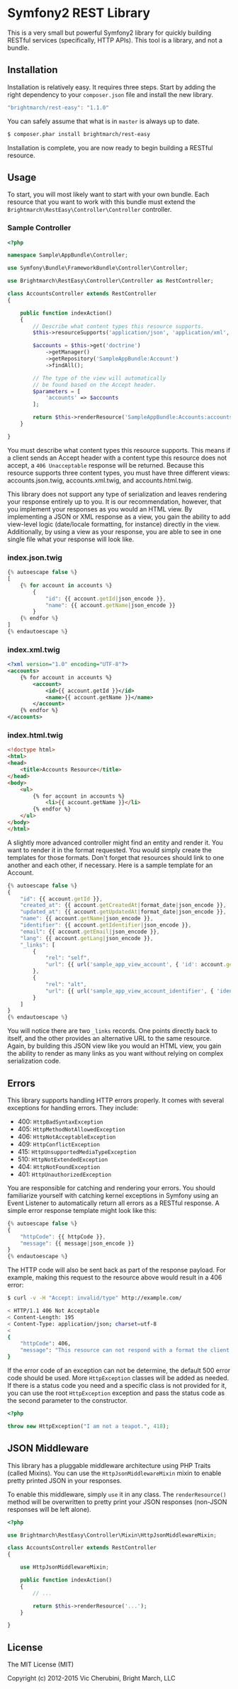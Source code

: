 # Symfony2 REST Library
This is a very small but powerful Symfony2 library for quickly building RESTful services (specifically, HTTP APIs). This tool is a library, and not a bundle.

## Installation
Installation is relatively easy. It requires three steps. Start by adding the right dependency to your `composer.json` file and install the new library.

```javascript
"brightmarch/rest-easy": "1.1.0"
```

You can safely assume that what is in `master` is always up to date.

```bash
$ composer.phar install brightmarch/rest-easy
```

Installation is complete, you are now ready to begin building a RESTful resource.

## Usage
To start, you will most likely want to start with your own bundle. Each resource that you want to work with this bundle must extend the `Brightmarch\RestEasy\Controller\Controller` controller.

### Sample Controller
```php
<?php

namespace Sample\AppBundle\Controller;

use Symfony\Bundle\FrameworkBundle\Controller\Controller;

use Brightmarch\RestEasy\Controller\Controller as RestController;

class AccountsController extends RestController
{

    public function indexAction()
    {
        // Describe what content types this resource supports.
        $this->resourceSupports('application/json', 'application/xml', 'text/html');

        $accounts = $this->get('doctrine')
            ->getManager()
            ->getRepository('SampleAppBundle:Account')
            ->findAll();

        // The type of the view will automatically
        // be found based on the Accept header.
        $parameters = [
            'accounts' => $accounts
        ];

        return $this->renderResource('SampleAppBundle:Accounts:accounts', $parameters);
    }

}
```

You must describe what content types this resource supports. This means if a client sends an Accept header with a content type this resource does not accept, a `406 Unacceptable` response will be returned. Because this resource supports three content types, you must have three different views: accounts.json.twig, accounts.xml.twig, and accounts.html.twig.

This library does not support any type of serialization and leaves rendering your response entirely up to you. It is our recommendation, however, that you implement your responses as you would an HTML view. By implementing a JSON or XML response as a view, you gain the ability to add view-level logic (date/locale formatting, for instance) directly in the view. Additionally, by using a view as your response, you are able to see in one single file what your response will look like.

### index.json.twig
```javascript
{% autoescape false %}
[
    {% for account in accounts %}
        {
            "id": {{ account.getId|json_encode }},
            "name": {{ account.getName|json_encode }}
        }
    {% endfor %}
]
{% endautoescape %}
```

### index.xml.twig
```xml
<?xml version="1.0" encoding="UTF-8"?>
<accounts>
    {% for account in accounts %}
        <account>
            <id>{{ account.getId }}</id>
            <name>{{ account.getName }}</name>
        </account>
    {% endfor %}
</accounts>
```

### index.html.twig
```html
<!doctype html>
<html>
<head>
    <title>Accounts Resource</title>
</head>
<body>
    <ul>
        {% for account in accounts %}
            <li>{{ account.getName }}</li>
        {% endfor %}
    </ul>
</body>
</html>
```

A slightly more advanced controller might find an entity and render it. You want to render it in the format requested. You would simply create the templates for those formats. Don't forget that resources should link to one another and each other, if necessary. Here is a sample template for an Account.

```javascript
{% autoescape false %}
{
    "id": {{ account.getId }},
    "created_at": {{ account.getCreatedAt|format_date|json_encode }},
    "updated_at": {{ account.getUpdatedAt|format_date|json_encode }},
    "name": {{ account.getName|json_encode }},
    "identifier": {{ account.getIdentifier|json_encode }},
    "email": {{ account.getEmail|json_encode }},
    "lang": {{ account.getLang|json_encode }},
    "_links": [
        {
            "rel": "self",
            "url": {{ url('sample_app_view_account', { 'id': account.getId })|json_encode }}
        },
        {
            "rel": "alt",
            "url": {{ url('sample_app_view_account_identifier', { 'identifier': account.getIdentifier })|json_encode }}
        }
    ]
}
{% endautoescape %}
```

You will notice there are two `_links` records. One points directly back to itself, and the other provides an alternative URL to the same resource. Again, by building this JSON view like you would an HTML view, you gain the ability to render as many links as you want without relying on complex serialization code.

## Errors
This library supports handling HTTP errors properly. It comes with several exceptions for handling errors. They include:

* 400: `HttpBadSyntaxException`
* 405: `HttpMethodNotAllowedException`
* 406: `HttpNotAcceptableException`
* 409: `HttpConflictException`
* 415: `HttpUnsupportedMediaTypeException`
* 510: `HttpNotExtendedException`
* 404: `HttpNotFoundException`
* 401: `HttpUnauthorizedException`

You are responsible for catching and rendering your errors. You should familiarize yourself with catching kernel exceptions in Symfony using an Event Listener to automatically return all errors as a RESTful response. A simple error response template might look like this:

```javascript
{% autoescape false %}
{
    "httpCode": {{ httpCode }},
    "message": {{ message|json_encode }}
}
{% endautoescape %}
```

The HTTP code will also be sent back as part of the response payload. For example, making this request to the resource above would result in a 406 error:

```bash
$ curl -v -H "Accept: invalid/type" http://example.com/

< HTTP/1.1 406 Not Acceptable
< Content-Length: 195
< Content-Type: application/json; charset=utf-8
< 
{
    "httpCode": 406,
    "message": "This resource can not respond with a format the client will find acceptable. This resource supports: [application\/json, application\/xml, text\/html]."
}
```

If the error code of an exception can not be determine, the default 500 error code should be used. More `HttpException` classes will be added as needed. If there is a status code you need and a specific class is not provided for it, you can use the root `HttpException` exception and pass the status code as the second parameter to the constructor.

```php
<?php

throw new HttpException("I am not a teapot.", 418);
```

## JSON Middleware
This library has a pluggable middleware architecture using PHP Traits (called Mixins). You can use the `HttpJsonMiddlewareMixin` mixin to enable pretty printed JSON in your responses.

To enable this middleware, simply `use` it in any class. The `renderResource()` method will be overwritten to pretty print your JSON responses (non-JSON responses will be left alone).

```php
<?php

use Brightmarch\RestEasy\Controller\Mixin\HttpJsonMiddlewareMixin;

class AccountsController extends RestController
{

    use HttpJsonMiddlewareMixin;

    public function indexAction()
    {
        // ...

        return $this->renderResource('...');
    }

}
```

## License
The MIT License (MIT)

Copyright (c) 2012-2015 Vic Cherubini, Bright March, LLC
